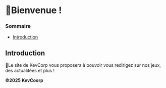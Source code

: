 # 👋Bienvenue !

### Sommaire
* [Introduction](#introduction)
## Introduction
💾Le site de KevCorp vous proposera à pouvoir vous redirigez sur nos jeux, des actualitées et plus !

**©2025 KevCoorp**
